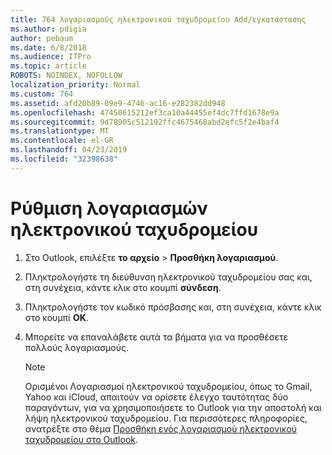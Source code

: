 ```yaml
---
title: 764 λογαριασμούς ηλεκτρονικού ταχυδρομείου Add/εγκατάστασης
ms.author: pdigia
author: pebaum
ms.date: 6/8/2018
ms.audience: ITPro
ms.topic: article
ROBOTS: NOINDEX, NOFOLLOW
localization_priority: Normal
ms.custom: 764
ms.assetid: afd20b89-09e9-4746-ac16-e282382dd948
ms.openlocfilehash: 47450615212ef3ca10a44455ef4dc7ffd1678e9a
ms.sourcegitcommit: 9d78905c512192ffc4675468abd2efc5f2e4baf4
ms.translationtype: MT
ms.contentlocale: el-GR
ms.lasthandoff: 04/23/2019
ms.locfileid: "32398638"
---
```

# <a name="setup-email-accounts"></a>Ρύθμιση λογαριασμών ηλεκτρονικού ταχυδρομείου

1. Στο Outlook, επιλέξτε **το αρχείο** \> **Προσθήκη λογαριασμού**.
    
2. Πληκτρολογήστε τη διεύθυνση ηλεκτρονικού ταχυδρομείου σας και, στη συνέχεια, κάντε κλικ στο κουμπί **σύνδεση**.
    
3. Πληκτρολογήστε τον κωδικό πρόσβασης και, στη συνέχεια, κάντε κλικ στο κουμπί **OK**.
    
4. Μπορείτε να επαναλάβετε αυτά τα βήματα για να προσθέσετε πολλούς λογαριασμούς.
    
    > [!NOTE]
    > Ορισμένοι Λογαριασμοί ηλεκτρονικού ταχυδρομείου, όπως το Gmail, Yahoo και iCloud, απαιτούν να ορίσετε έλεγχο ταυτότητας δύο παραγόντων, για να χρησιμοποιήσετε το Outlook για την αποστολή και λήψη ηλεκτρονικού ταχυδρομείου. Για περισσότερες πληροφορίες, ανατρέξτε στο θέμα [Προσθήκη ενός λογαριασμού ηλεκτρονικού ταχυδρομείου στο Outlook](https://support.office.com/article/6e27792a-9267-4aa4-8bb6-c84ef146101b.aspx). 
  

